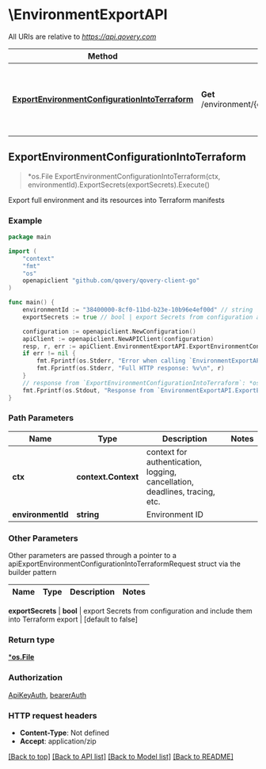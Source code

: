 # \EnvironmentExportAPI

All URIs are relative to *https://api.qovery.com*

Method | HTTP request | Description
------------- | ------------- | -------------
[**ExportEnvironmentConfigurationIntoTerraform**](EnvironmentExportAPI.md#ExportEnvironmentConfigurationIntoTerraform) | **Get** /environment/{environmentId}/terraformExport | Export full environment and its resources into Terraform manifests



## ExportEnvironmentConfigurationIntoTerraform

> *os.File ExportEnvironmentConfigurationIntoTerraform(ctx, environmentId).ExportSecrets(exportSecrets).Execute()

Export full environment and its resources into Terraform manifests

### Example

```go
package main

import (
    "context"
    "fmt"
    "os"
    openapiclient "github.com/qovery/qovery-client-go"
)

func main() {
    environmentId := "38400000-8cf0-11bd-b23e-10b96e4ef00d" // string | Environment ID
    exportSecrets := true // bool | export Secrets from configuration and include them into Terraform export (optional) (default to false)

    configuration := openapiclient.NewConfiguration()
    apiClient := openapiclient.NewAPIClient(configuration)
    resp, r, err := apiClient.EnvironmentExportAPI.ExportEnvironmentConfigurationIntoTerraform(context.Background(), environmentId).ExportSecrets(exportSecrets).Execute()
    if err != nil {
        fmt.Fprintf(os.Stderr, "Error when calling `EnvironmentExportAPI.ExportEnvironmentConfigurationIntoTerraform``: %v\n", err)
        fmt.Fprintf(os.Stderr, "Full HTTP response: %v\n", r)
    }
    // response from `ExportEnvironmentConfigurationIntoTerraform`: *os.File
    fmt.Fprintf(os.Stdout, "Response from `EnvironmentExportAPI.ExportEnvironmentConfigurationIntoTerraform`: %v\n", resp)
}
```

### Path Parameters


Name | Type | Description  | Notes
------------- | ------------- | ------------- | -------------
**ctx** | **context.Context** | context for authentication, logging, cancellation, deadlines, tracing, etc.
**environmentId** | **string** | Environment ID | 

### Other Parameters

Other parameters are passed through a pointer to a apiExportEnvironmentConfigurationIntoTerraformRequest struct via the builder pattern


Name | Type | Description  | Notes
------------- | ------------- | ------------- | -------------

 **exportSecrets** | **bool** | export Secrets from configuration and include them into Terraform export | [default to false]

### Return type

[***os.File**](*os.File.md)

### Authorization

[ApiKeyAuth](../README.md#ApiKeyAuth), [bearerAuth](../README.md#bearerAuth)

### HTTP request headers

- **Content-Type**: Not defined
- **Accept**: application/zip

[[Back to top]](#) [[Back to API list]](../README.md#documentation-for-api-endpoints)
[[Back to Model list]](../README.md#documentation-for-models)
[[Back to README]](../README.md)

